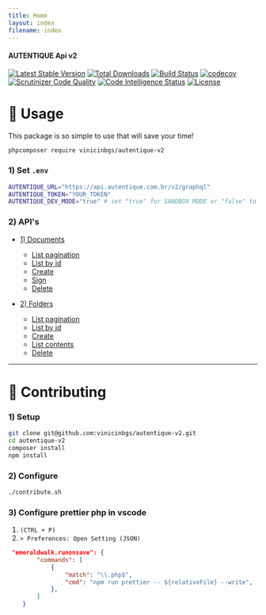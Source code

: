 ```yaml
---
title: Home
layout: index
filename: index
--- 
```

#### AUTENTIQUE Api v2

[![Latest Stable Version](https://img.shields.io/packagist/v/vinicinbgs/autentique-v2)](https://packagist.org/packages/vinicinbgs/autentique-v2)
[![Total Downloads](https://poser.pugx.org/vinicinbgs/autentique-v2/downloads)](https://packagist.org/packages/vinicinbgs/autentique-v2)
[![Build Status](https://travis-ci.org/vinicinbgs/autentique-v2.svg?branch=master)](https://travis-ci.org/vinicinbgs/autentique-v2)
[![codecov](https://codecov.io/gh/vinicinbgs/autentique-v2/branch/master/graph/badge.svg)](https://codecov.io/gh/vinicinbgs/autentique-v2)
[![Scrutinizer Code Quality](https://scrutinizer-ci.com/g/vinicinbgs/autentique-v2/badges/quality-score.png?b=master)](https://scrutinizer-ci.com/g/vinicinbgs/autentique-v2/?branch=master)
[![Code Intelligence Status](https://scrutinizer-ci.com/g/vinicinbgs/autentique-v2/badges/code-intelligence.svg?b=master)](https://scrutinizer-ci.com/code-intelligence)
[![License](https://poser.pugx.org/vinicinbgs/autentique-v2/license)](https://packagist.org/packages/vinicinbgs/autentique-v2)

# 🚀 Usage

This package is so simple to use that will save your time!

```bash
phpcomposer require vinicinbgs/autentique-v2
```

### 1) Set `.env`

```sh
AUTENTIQUE_URL="https://api.autentique.com.br/v2/graphql"
AUTENTIQUE_TOKEN="YOUR_TOKEN"
AUTENTIQUE_DEV_MODE="true" # set "true" for SANDBOX MODE or "false" to PRODUCTION MODE
```

### 2) API's

- [1) Documents](./documents)
  - [List pagination](./documents#1---cist-all-documents-with-pagination)
  - [List by id](./documents#2---list-the-document-by-id)
  - [Create](./documents#3---create-a-document)
  - [Sign](./documents#4---sign-a-document)
  - [Delete](./documents#5---delete-the-document-by-id)
  
- [2) Folders](./folders)
  - [List pagination](./folders#1---list-all-folders)
  - [List by id](./folders#2---list-the-folder-by-id)
  - [Create](./folders#3---create-a-folder)
  - [List contents](./folders#4---list-the-folder-contents-by-id)
  - [Delete](./folders#5---delete-a-folder)


---

# 🔧 Contributing

### 1) Setup

```sh
git clone git@github.com:vinicinbgs/autentique-v2.git
cd autentique-v2
composer install
npm install
```

### 2) Configure

```sh
./contribute.sh
```

### 3) Configure prettier php in vscode

1. `(CTRL + P)` 
2. `> Preferences: Open Setting (JSON)`

```json
 "emeraldwalk.runonsave": {
        "commands": [
            {
                "match": "\\.php$",
                "cmd": "npm run prettier -- ${relativeFile} --write",
            },
        ]
    }
```
